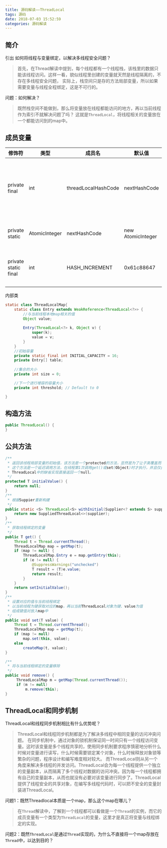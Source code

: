 ```yaml
---
title: 源码解读——ThreadLocal
tags: 源码
date: 2018-07-03 15:52:59
categories: 源码解读
---
```



## 简介

引出 如何将线程与变量绑定，以解决多线程安全问题？
> 首先，在Thread解读中提到，每个线程都有一个线程栈，该栈里的数据只能该线程访问。这样一看，貌似线程里创建的变量就天然是线程隔离的，不存在多线程安全问题，
> 实际上，栈空间只是存的方法局部变量，所以如果需要变量与线程全程绑定，这是不可行的。

<!--more-->

问题：如何解决？
> 既然栈空间不能做到，那么将变量放在线程都能访问的地方，再以当前线程作为索引不就解决问题了吗？
> 这就是`ThreadLocal`，将线程相关的变量放在一个都能访问到的map中。

## 成员变量

|修饰符|类型|成员名|默认值|作用|
|---|---|---|---|---|
|private final|int|threadLocalHashCode|nextHashCode|在创建实例时获取下一个hash值|
|private static|AtomicInteger|nextHashCode|new AtomicInteger|用于生成hash值|
|private static final|int|HASH_INCREMENT|0x61c88647|前后两个hash值的间隙|

内部类
```java
static class ThreadLocalMap{
    static class Entry extends WeakReference<ThreadLocal<?>> {
        //与当前线程本地map相关的值
        Object value;
    
        Entry(ThreadLocal<?> k, Object v) {
            super(k);
            value = v;
        }
    }
    //初始容量
    private static final int INITIAL_CAPACITY = 16;
    private Entry[] table;
    
    //集合的大小
    private int size = 0;

    //下一个进行增容的容量大小
    private int threshold; // Default to 0

}
```

## 构造方法

```java
public ThreadLocal() {
}
```

## 公共方法

```java
/**
 * 返回该线程局部变量的初始值，该方法是一个protected的方法，显然是为了让子类覆盖而设计的。
 * 这个方法是一个延迟调用方法，在线程第1次调用get()或set(Object)时才执行，并且仅执行1次。
 * ThreadLocal中的缺省实现直接返回一个null。
 */    
protected T initialValue() {
    return null;
}
/**
 * 根据Suppier重新构建
 */
public static <S> ThreadLocal<S> withInitial(Supplier<? extends S> supplier) {
    return new SuppliedThreadLocal<>(supplier);
}
/**
 * 获取线程绑定的变量
 */
public T get() {
    Thread t = Thread.currentThread();
    ThreadLocalMap map = getMap(t);
    if (map != null) {
        ThreadLocalMap.Entry e = map.getEntry(this);
        if (e != null) {
            @SuppressWarnings("unchecked")
            T result = (T)e.value;
            return result;
        }
    }
    return setInitialValue();
}
/**
 * 设置对应的值与当前线程绑定
 * 以当前线程为键获取对应的map，再以当前ThreadLocal对象为键、value为值
 * 组成键值对放入map中
 */
public void set(T value) {
    Thread t = Thread.currentThread();
    ThreadLocalMap map = getMap(t);
    if (map != null)
        map.set(this, value);
    else
        createMap(t, value);
}

/**
 * 将与当前线程绑定的变量移除
 */
public void remove() {
     ThreadLocalMap m = getMap(Thread.currentThread());
     if (m != null)
         m.remove(this);
}
```

## ThreadLocal和同步机制

ThreadLocal和线程同步机制相比有什么优势呢？
> ThreadLocal和线程同步机制都是为了解决多线程中相同变量的访问冲突问题。
> 在同步机制中，通过对象的锁机制保证同一时间只有一个线程访问变量。这时该变量是多个线程共享的，使用同步机制要求程序慎密地分析什么时候对变量进行读写，什么时候需要锁定某个对象，什么时候释放对象锁等繁杂的问题，程序设计和编写难度相对较大。
> 而ThreadLocal则从另一个角度来解决多线程的并发访问。ThreadLocal会为每一个线程提供一个独立的变量副本，从而隔离了多个线程对数据的访问冲突。因为每一个线程都拥有自己的变量副本，从而也就没有必要对该变量进行同步了。ThreadLocal提供了线程安全的共享对象，在编写多线程代码时，可以把不安全的变量封装进ThreadLocal。

问题1：既然Threadlocal本质是一个map，那么这个map在哪儿？
> 在`Thread`解读中，了解到一个线程都可以看做是一个`Thread`的实例，而它的成员变量有一个类型为`ThreadLocal`的变量，这里才是真正将变量与线程绑定的实现。

问题2：既然`ThreadLocal`是通过`Thread`实现的，为什么不直接将一个map存放在`Thread`中，以达到目的？